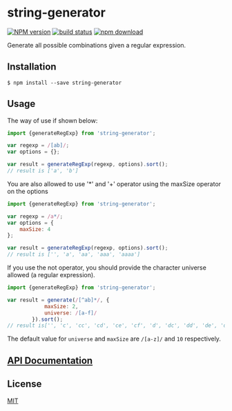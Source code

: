 # string-generator

  [![NPM version][npm-image]][npm-url]
  [![build status][travis-image]][travis-url]
  [![npm download][download-image]][download-url]

Generate all possible combinations given a regular expression.

## Installation

`$ npm install --save string-generator`

## Usage

The way of use if shown below:

```js
import {generateRegExp} from 'string-generator';

var regexp = /[ab]/;
var options = {};

var result = generateRegExp(regexp, options).sort();
// result is ['a', 'b']
```

You are also allowed to use '*' and '+' operator using the maxSize operator on the options

```js
import {generateRegExp} from 'string-generator';

var regexp = /a*/;
var options = {
    maxSize: 4
};

var result = generateRegExp(regexp, options).sort();
// result is ['', 'a', 'aa', 'aaa', 'aaaa']
```

If you use the not operator, you should provide the character universe allowed (a regular expression).

```js
import {generateRegExp} from 'string-generator';

var result = generate(/[^ab]*/, {
            maxSize: 2,
            universe: /[a-f]/
        }).sort();
// result is['', 'c', 'cc', 'cd', 'ce', 'cf', 'd', 'dc', 'dd', 'de', 'df', 'e', 'ec', 'ed', 'ee', 'ef', 'f', 'fc', 'fd', 'fe', 'ff'];
```

The default value for `universe` and `maxSize` are `/[a-z]/` and `10` respectively.

## [API Documentation](https://cheminfo.github.io/string-generator/)

## License

  [MIT](./LICENSE)

[npm-image]: https://img.shields.io/npm/v/string-generator.svg?style=flat-square
[npm-url]: https://www.npmjs.com/package/string-generator
[travis-image]: https://img.shields.io/travis/cheminfo/string-generator/master.svg?style=flat-square
[travis-url]: https://travis-ci.org/cheminfo/string-generator
[download-image]: https://img.shields.io/npm/dm/string-generator.svg?style=flat-square
[download-url]: https://www.npmjs.com/package/string-generator
